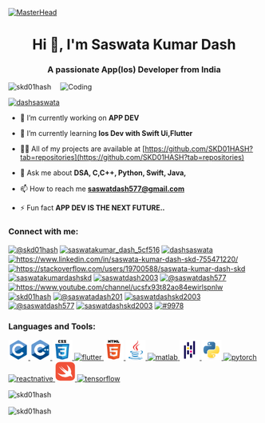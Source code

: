 [![MasterHead](https://developer.apple.com/news/images/og/apple-developer-og-twitter.png)](https://skd01hash.io)

<h1 align="center">Hi 👋, I'm Saswata Kumar Dash</h1>
<h3 align="center">A passionate App(Ios) Developer from India</h3>


<img align="right" alt="Coding" width="400" src="https://miro.medium.com/max/1360/0*7Q3yvSIv_t0ioJ-Z.gif">

<p align="left"> <img src="https://komarev.com/ghpvc/?username=skd01hash&label=Profile%20views&color=0e75b6&style=flat" alt="skd01hash" /> </p>

<p align="left"> <a href="https://twitter.com/dashsaswata" target="blank"><img src="https://img.shields.io/twitter/follow/dashsaswata?logo=twitter&style=for-the-badge" alt="dashsaswata" /></a> </p>

- 🔭 I’m currently working on **APP DEV**

- 🌱 I’m currently learning **Ios Dev with Swift Ui,Flutter**

- 👨‍💻 All of my projects are available at [https://github.com/SKD01HASH?tab=repositories](https://github.com/SKD01HASH?tab=repositories)

- 💬 Ask me about **DSA, C,C++, Python, Swift, Java,<Html>**

- 📫 How to reach me **saswatdash577@gmail.com**

- ⚡ Fun fact **APP DEV IS THE NEXT FUTURE..**

<h3 align="left">Connect with me:</h3>
<p align="left">
<a href="https://codepen.io/@skd01hash" target="blank"><img align="center" src="https://raw.githubusercontent.com/rahuldkjain/github-profile-readme-generator/master/src/images/icons/Social/codepen.svg" alt="@skd01hash" height="30" width="40" /></a>
<a href="https://dev.to/saswatakumar_dash_5cf516" target="blank"><img align="center" src="https://raw.githubusercontent.com/rahuldkjain/github-profile-readme-generator/master/src/images/icons/Social/devto.svg" alt="saswatakumar_dash_5cf516" height="30" width="40" /></a>
<a href="https://twitter.com/dashsaswata" target="blank"><img align="center" src="https://raw.githubusercontent.com/rahuldkjain/github-profile-readme-generator/master/src/images/icons/Social/twitter.svg" alt="dashsaswata" height="30" width="40" /></a>
<a href="https://linkedin.com/in/https://www.linkedin.com/in/saswata-kumar-dash-skd-755471220/" target="blank"><img align="center" src="https://raw.githubusercontent.com/rahuldkjain/github-profile-readme-generator/master/src/images/icons/Social/linked-in-alt.svg" alt="https://www.linkedin.com/in/saswata-kumar-dash-skd-755471220/" height="30" width="40" /></a>
<a href="https://stackoverflow.com/users/https://stackoverflow.com/users/19700588/saswata-kumar-dash-skd" target="blank"><img align="center" src="https://raw.githubusercontent.com/rahuldkjain/github-profile-readme-generator/master/src/images/icons/Social/stack-overflow.svg" alt="https://stackoverflow.com/users/19700588/saswata-kumar-dash-skd" height="30" width="40" /></a>
<a href="https://kaggle.com/saswatakumardashskd" target="blank"><img align="center" src="https://raw.githubusercontent.com/rahuldkjain/github-profile-readme-generator/master/src/images/icons/Social/kaggle.svg" alt="saswatakumardashskd" height="30" width="40" /></a>
<a href="https://instagram.com/saswatdash2003" target="blank"><img align="center" src="https://raw.githubusercontent.com/rahuldkjain/github-profile-readme-generator/master/src/images/icons/Social/instagram.svg" alt="saswatdash2003" height="30" width="40" /></a>
<a href="https://hashnode.com/@saswatdash577" target="blank"><img align="center" src="https://raw.githubusercontent.com/rahuldkjain/github-profile-readme-generator/master/src/images/icons/Social/hashnode.svg" alt="@saswatdash577" height="30" width="40" /></a>
<a href="https://www.youtube.com/c/https://www.youtube.com/channel/ucsfx93t82ao84ewirlspnlw" target="blank"><img align="center" src="https://raw.githubusercontent.com/rahuldkjain/github-profile-readme-generator/master/src/images/icons/Social/youtube.svg" alt="https://www.youtube.com/channel/ucsfx93t82ao84ewirlspnlw" height="30" width="40" /></a>
<a href="https://www.codechef.com/users/skd01hash" target="blank"><img align="center" src="https://cdn.jsdelivr.net/npm/simple-icons@3.1.0/icons/codechef.svg" alt="skd01hash" height="30" width="40" /></a>
<a href="https://www.hackerrank.com/@saswatadash201" target="blank"><img align="center" src="https://raw.githubusercontent.com/rahuldkjain/github-profile-readme-generator/master/src/images/icons/Social/hackerrank.svg" alt="@saswatadash201" height="30" width="40" /></a>
<a href="https://www.leetcode.com/saswatdashskd2003" target="blank"><img align="center" src="https://raw.githubusercontent.com/rahuldkjain/github-profile-readme-generator/master/src/images/icons/Social/leet-code.svg" alt="saswatdashskd2003" height="30" width="40" /></a>
<a href="https://www.hackerearth.com/@saswatdash577" target="blank"><img align="center" src="https://raw.githubusercontent.com/rahuldkjain/github-profile-readme-generator/master/src/images/icons/Social/hackerearth.svg" alt="@saswatdash577" height="30" width="40" /></a>
<a href="https://auth.geeksforgeeks.org/user/saswatdashskd2003" target="blank"><img align="center" src="https://raw.githubusercontent.com/rahuldkjain/github-profile-readme-generator/master/src/images/icons/Social/geeks-for-geeks.svg" alt="saswatdashskd2003" height="30" width="40" /></a>
<a href="https://discord.gg/#9978" target="blank"><img align="center" src="https://raw.githubusercontent.com/rahuldkjain/github-profile-readme-generator/master/src/images/icons/Social/discord.svg" alt="#9978" height="30" width="40" /></a>
</p>

<h3 align="left">Languages and Tools:</h3>
<p align="left"> <a href="https://www.cprogramming.com/" target="_blank" rel="noreferrer"> <img src="https://raw.githubusercontent.com/devicons/devicon/master/icons/c/c-original.svg" alt="c" width="40" height="40"/> </a> <a href="https://www.w3schools.com/cpp/" target="_blank" rel="noreferrer"> <img src="https://raw.githubusercontent.com/devicons/devicon/master/icons/cplusplus/cplusplus-original.svg" alt="cplusplus" width="40" height="40"/> </a> <a href="https://www.w3schools.com/css/" target="_blank" rel="noreferrer"> <img src="https://raw.githubusercontent.com/devicons/devicon/master/icons/css3/css3-original-wordmark.svg" alt="css3" width="40" height="40"/> </a> <a href="https://flutter.dev" target="_blank" rel="noreferrer"> <img src="https://www.vectorlogo.zone/logos/flutterio/flutterio-icon.svg" alt="flutter" width="40" height="40"/> </a> <a href="https://www.w3.org/html/" target="_blank" rel="noreferrer"> <img src="https://raw.githubusercontent.com/devicons/devicon/master/icons/html5/html5-original-wordmark.svg" alt="html5" width="40" height="40"/> </a> <a href="https://www.java.com" target="_blank" rel="noreferrer"> <img src="https://raw.githubusercontent.com/devicons/devicon/master/icons/java/java-original.svg" alt="java" width="40" height="40"/> </a> <a href="https://www.mathworks.com/" target="_blank" rel="noreferrer"> <img src="https://upload.wikimedia.org/wikipedia/commons/2/21/Matlab_Logo.png" alt="matlab" width="40" height="40"/> </a> <a href="https://pandas.pydata.org/" target="_blank" rel="noreferrer"> <img src="https://raw.githubusercontent.com/devicons/devicon/2ae2a900d2f041da66e950e4d48052658d850630/icons/pandas/pandas-original.svg" alt="pandas" width="40" height="40"/> </a> <a href="https://www.python.org" target="_blank" rel="noreferrer"> <img src="https://raw.githubusercontent.com/devicons/devicon/master/icons/python/python-original.svg" alt="python" width="40" height="40"/> </a> <a href="https://pytorch.org/" target="_blank" rel="noreferrer"> <img src="https://www.vectorlogo.zone/logos/pytorch/pytorch-icon.svg" alt="pytorch" width="40" height="40"/> </a> <a href="https://reactnative.dev/" target="_blank" rel="noreferrer"> <img src="https://reactnative.dev/img/header_logo.svg" alt="reactnative" width="40" height="40"/> </a> <a href="https://developer.apple.com/swift/" target="_blank" rel="noreferrer"> <img src="https://raw.githubusercontent.com/devicons/devicon/master/icons/swift/swift-original.svg" alt="swift" width="40" height="40"/> </a> <a href="https://www.tensorflow.org" target="_blank" rel="noreferrer"> <img src="https://www.vectorlogo.zone/logos/tensorflow/tensorflow-icon.svg" alt="tensorflow" width="40" height="40"/> </a> </p>

<p><img align="center" src="https://github-readme-stats.vercel.app/api/top-langs?username=skd01hash&show_icons=true&locale=en&layout=compact" alt="skd01hash" /></p>

<p><img align="center" src="https://github-readme-streak-stats.herokuapp.com/?user=skd01hash&" alt="skd01hash" /></p>






